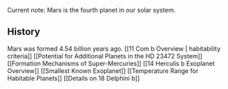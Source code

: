 Current note:
Mars is the fourth planet in our solar system.

## History

Mars was formed 4.54 billion years ago. [[11 Com b Overview | habitability criteria]] [[Potential for Additional Planets in the HD 23472 System]] [[Formation Mechanisms of Super-Mercuries]] [[14 Herculis b Exoplanet Overview]] [[Smallest Known Exoplanet]] [[Temperature Range for Habitable Planets]] [[Details on 18 Delphini b]]